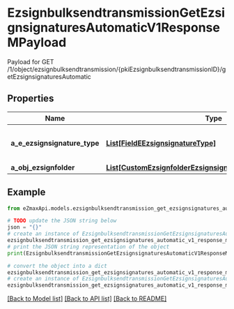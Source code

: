 # EzsignbulksendtransmissionGetEzsignsignaturesAutomaticV1ResponseMPayload

Payload for GET /1/object/ezsignbulksendtransmission/{pkiEzsignbulksendtransmissionID}/getEzsignsignaturesAutomatic

## Properties

Name | Type | Description | Notes
------------ | ------------- | ------------- | -------------
**a_e_ezsignsignature_type** | [**List[FieldEEzsignsignatureType]**](FieldEEzsignsignatureType.md) | All eEzsignsignatureType contained in the response | 
**a_obj_ezsignfolder** | [**List[CustomEzsignfolderEzsignsignaturesAutomaticResponse]**](CustomEzsignfolderEzsignsignaturesAutomaticResponse.md) |  | 

## Example

```python
from eZmaxApi.models.ezsignbulksendtransmission_get_ezsignsignatures_automatic_v1_response_m_payload import EzsignbulksendtransmissionGetEzsignsignaturesAutomaticV1ResponseMPayload

# TODO update the JSON string below
json = "{}"
# create an instance of EzsignbulksendtransmissionGetEzsignsignaturesAutomaticV1ResponseMPayload from a JSON string
ezsignbulksendtransmission_get_ezsignsignatures_automatic_v1_response_m_payload_instance = EzsignbulksendtransmissionGetEzsignsignaturesAutomaticV1ResponseMPayload.from_json(json)
# print the JSON string representation of the object
print(EzsignbulksendtransmissionGetEzsignsignaturesAutomaticV1ResponseMPayload.to_json())

# convert the object into a dict
ezsignbulksendtransmission_get_ezsignsignatures_automatic_v1_response_m_payload_dict = ezsignbulksendtransmission_get_ezsignsignatures_automatic_v1_response_m_payload_instance.to_dict()
# create an instance of EzsignbulksendtransmissionGetEzsignsignaturesAutomaticV1ResponseMPayload from a dict
ezsignbulksendtransmission_get_ezsignsignatures_automatic_v1_response_m_payload_form_dict = ezsignbulksendtransmission_get_ezsignsignatures_automatic_v1_response_m_payload.from_dict(ezsignbulksendtransmission_get_ezsignsignatures_automatic_v1_response_m_payload_dict)
```
[[Back to Model list]](../README.md#documentation-for-models) [[Back to API list]](../README.md#documentation-for-api-endpoints) [[Back to README]](../README.md)


